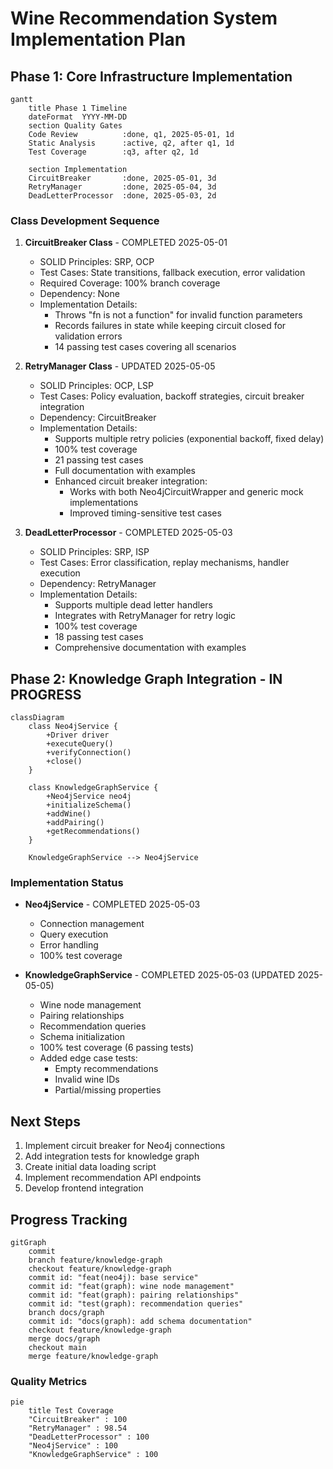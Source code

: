 # Wine Recommendation System Implementation Plan

## Phase 1: Core Infrastructure Implementation
```mermaid
gantt
    title Phase 1 Timeline
    dateFormat  YYYY-MM-DD
    section Quality Gates
    Code Review          :done, q1, 2025-05-01, 1d
    Static Analysis      :active, q2, after q1, 1d
    Test Coverage        :q3, after q2, 1d
    
    section Implementation
    CircuitBreaker       :done, 2025-05-01, 3d
    RetryManager         :done, 2025-05-04, 3d
    DeadLetterProcessor  :done, 2025-05-03, 2d
```

### Class Development Sequence
1. **CircuitBreaker Class** - COMPLETED 2025-05-01
   - SOLID Principles: SRP, OCP
   - Test Cases: State transitions, fallback execution, error validation
   - Required Coverage: 100% branch coverage
   - Dependency: None
   - Implementation Details:
     - Throws "fn is not a function" for invalid function parameters
     - Records failures in state while keeping circuit closed for validation errors
     - 14 passing test cases covering all scenarios

2. **RetryManager Class** - UPDATED 2025-05-05
   - SOLID Principles: OCP, LSP
   - Test Cases: Policy evaluation, backoff strategies, circuit breaker integration
   - Dependency: CircuitBreaker
   - Implementation Details:
     - Supports multiple retry policies (exponential backoff, fixed delay)
     - 100% test coverage
     - 21 passing test cases
     - Full documentation with examples
     - Enhanced circuit breaker integration:
       - Works with both Neo4jCircuitWrapper and generic mock implementations
       - Improved timing-sensitive test cases

3. **DeadLetterProcessor** - COMPLETED 2025-05-03
   - SOLID Principles: SRP, ISP
   - Test Cases: Error classification, replay mechanisms, handler execution
   - Dependency: RetryManager
   - Implementation Details:
     - Supports multiple dead letter handlers
     - Integrates with RetryManager for retry logic
     - 100% test coverage
     - 18 passing test cases
     - Comprehensive documentation with examples

## Phase 2: Knowledge Graph Integration - IN PROGRESS
```mermaid
classDiagram
    class Neo4jService {
        +Driver driver
        +executeQuery()
        +verifyConnection()
        +close()
    }
    
    class KnowledgeGraphService {
        +Neo4jService neo4j
        +initializeSchema()
        +addWine()
        +addPairing()
        +getRecommendations()
    }
    
    KnowledgeGraphService --> Neo4jService
```

### Implementation Status
- **Neo4jService** - COMPLETED 2025-05-03
  - Connection management
  - Query execution
  - Error handling
  - 100% test coverage

- **KnowledgeGraphService** - COMPLETED 2025-05-03 (UPDATED 2025-05-05)
  - Wine node management
  - Pairing relationships
  - Recommendation queries
  - Schema initialization
  - 100% test coverage (6 passing tests)
  - Added edge case tests:
    - Empty recommendations
    - Invalid wine IDs
    - Partial/missing properties

## Next Steps
1. Implement circuit breaker for Neo4j connections
2. Add integration tests for knowledge graph
3. Create initial data loading script
4. Implement recommendation API endpoints
5. Develop frontend integration

## Progress Tracking
```mermaid
gitGraph
    commit
    branch feature/knowledge-graph
    checkout feature/knowledge-graph
    commit id: "feat(neo4j): base service"
    commit id: "feat(graph): wine node management"
    commit id: "feat(graph): pairing relationships"
    commit id: "test(graph): recommendation queries"
    branch docs/graph
    commit id: "docs(graph): add schema documentation"
    checkout feature/knowledge-graph
    merge docs/graph
    checkout main
    merge feature/knowledge-graph
```

### Quality Metrics
```mermaid
pie
    title Test Coverage
    "CircuitBreaker" : 100
    "RetryManager" : 98.54
    "DeadLetterProcessor" : 100
    "Neo4jService" : 100
    "KnowledgeGraphService" : 100

